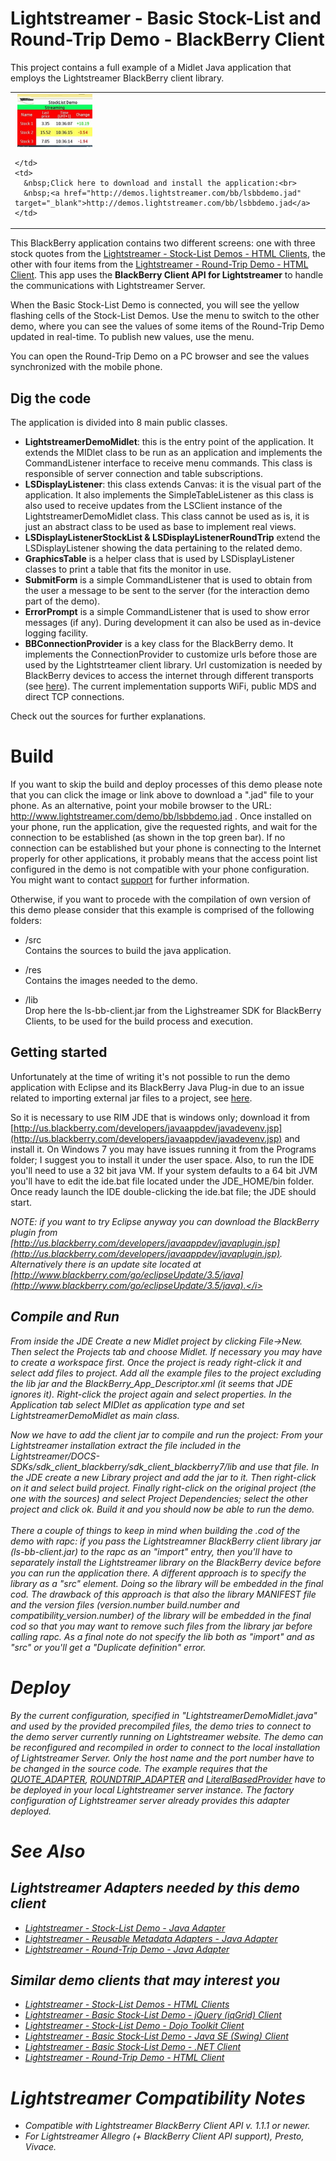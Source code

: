 # Lightstreamer - Basic Stock-List and Round-Trip Demo - BlackBerry Client #

This project contains a full example of a Midlet Java application that employs the Lightstreamer BlackBerry client library.

<table>
  <tr>
    <td style="text-align: left">
      &nbsp;<a href="http://demos.lightstreamer.com/bb/lsbbdemo.jad" target="_blank"><img src="screen_bbslrt.png"></a>&nbsp;
      
    </td>
    <td>
      &nbsp;Click here to download and install the application:<br>
      &nbsp;<a href="http://demos.lightstreamer.com/bb/lsbbdemo.jad" target="_blank">http://demos.lightstreamer.com/bb/lsbbdemo.jad</a>
    </td>
  </tr>
</table>

This BlackBerry application contains two different screens: one with three stock quotes from the [Lightstreamer - Stock-List Demos - HTML Clients](https://github.com/Weswit/Lightstreamer-example-Stocklist-client-javascript), the other with four items from the [Lightstreamer - Round-Trip Demo - HTML Client](https://github.com/Weswit/Lightstreamer-example-RoundTrip-client-javascript).
This app uses the <b>BlackBerry Client API for Lightstreamer</b> to handle the communications with Lightstreamer Server.<br>

When the Basic Stock-List Demo is connected, you will see the yellow flashing cells of the Stock-List Demos. Use the menu to switch to the other demo, where you can see the values of some items of the Round-Trip Demo updated in real-time. To publish new values, use the menu.<br>

You can open the Round-Trip Demo on a PC browser and see the values synchronized with the mobile phone.

## Dig the code ##
The application is divided into 8 main public classes.
* <b>LightstreamerDemoMidlet</b>: this is the entry point of the application. It extends the MIDlet class to be run as an application and implements the CommandListener interface to receive menu commands. This class is responsible of server connection and table subscriptions.
* <b>LSDisplayListener</b>: this class extends Canvas: it is the visual part of the application. It also implements the SimpleTableListener as this class is also used to receive updates from the LSClient instance of the LightstreamerDemoMidlet class. This class cannot be used as is, it is just an abstract class to be used as base to implement real views.
* <b>LSDisplayListenerStockList & LSDisplayListenerRoundTrip</b> extend the LSDisplayListener showing the data pertaining to the related demo.
* <b>GraphicsTable</b> is a helper class that is used by LSDisplayListener classes to print a table that fits the monitor in use.
* <b>SubmitForm</b> is a simple CommandListener that is used to obtain from the user a message to be sent to the server (for the interaction demo part of the demo).
* <b>ErrorPrompt</b> is a simple CommandListener that is used to show error messages (if any). During development it can also be used as in-device logging facility.
* <b>BBConnectionProvider</b> is a key class for the BlackBerry demo. It implements the ConnectionProvider to customize urls before those are used by the Lightstrteamer client library. Url customization is needed by BlackBerry devices to access the internet through different transports  (see [here](http://supportforums.blackberry.com/t5/Java-Development/Network-Transports/ta-p/482457)). The current implementation supports WiFi, public MDS and direct TCP connections. 

Check out the sources for further explanations.

# Build #

If you want to skip the build and deploy processes of this demo please note that you can click the image or link above to download a ".jad" file to your phone. As an alternative, point your mobile browser to the URL: http://www.lightstreamer.com/demo/bb/lsbbdemo.jad .
Once installed on your phone, run the application, give the requested rights, and wait for the connection to be established (as shown in the top green bar). If no connection can be established but your phone is connecting to the Internet properly for other applications, it probably means that the access point list configured in the demo is not compatible with your phone configuration. You might want to contact [support](support@lightstreamer.com) for further information.

Otherwise, if you want to procede with the compilation of own version of this demo please consider that this example is comprised of the following folders:
* /src<br>
  Contains the sources to build the java application.

* /res<br>
  Contains the images needed to the demo.
  
* /lib<br>
  Drop here the ls-bb-client.jar from the Lighstreamer SDK for BlackBerry Clients, to be used for the build process and execution.

## Getting started ##
Unfortunately at the time of writing it's not possible to run the demo application with Eclipse and its BlackBerry Java Plug-in due to an issue related to importing external jar files to a project, see [here](http://supportforums.blackberry.com/t5/Java-Development/Adding-External-Jars-using-eclipse/m-p/95205).
  
So it is necessary to use RIM JDE that is windows only; download it from [http://us.blackberry.com/developers/javaappdev/javadevenv.jsp](http://us.blackberry.com/developers/javaappdev/javadevenv.jsp) and install it. On Windows 7 you may have issues running it from the Programs folder; I suggest you to install it under the user space. Also, to run the IDE you'll need to use a 32 bit java VM. If your system defaults to a 64 bit JVM you'll have to edit the ide.bat file located under the JDE_HOME/bin folder.
Once ready launch the IDE double-clicking the ide.bat file; the JDE should start.
  
<i>NOTE: if you want to try Eclipse anyway you can download the BlackBerry plugin from [http://us.blackberry.com/developers/javaappdev/javaplugin.jsp](http://us.blackberry.com/developers/javaappdev/javaplugin.jsp). Alternatively there is an update site located at [http://www.blackberry.com/go/eclipseUpdate/3.5/java](http://www.blackberry.com/go/eclipseUpdate/3.5/java).</i>

## Compile and Run ##
From inside the JDE Create a new Midlet project by clicking File->New. Then select the Projects tab and choose Midlet. If necessary you may have to create a workspace first. Once the project is ready right-click it and select add files to project. 
Add all the example files to the project excluding the lib jar and the  BlackBerry_App_Descriptor.xml (it seems that JDE ignores it). Right-click the project again and select properties. In the Application tab select MIDlet as application type and set LightstreamerDemoMidlet as main class.
  
Now we have to add the client jar to compile and run the project: From your Lightstreamer installation extract the file included in the Lightstreamer/DOCS-SDKs/sdk_client_blackberry/sdk_client_blackberry7/lib and use that file.
In the JDE create a new Library project and add the jar to it. Then right-click on it and select build project.
Finally right-click on the original project (the one with the sources) and select Project Dependencies; select the other project and click ok. Build it and you should  now be able to run the demo.<br>
<br>
There a couple of things to keep in mind when building the .cod of the demo with rapc: if you pass the Lightstreamner BlackBerry client library jar (ls-bb-client.jar) to the rapc as an "import" entry, then you'll have to separately install the Lightstreamer library on the BlackBerry device before you can run the application there.
A different approach is to specify the library as a "src" element. Doing so the library will be embedded in the final cod. The drawback of this approach is that also the library MANIFEST file and the version files (version.number build.number and compatibility_version.number) of the library will be embedded in the final cod so that you may want to remove such files from the library jar before calling rapc.
As a final note do not specify the lib both as "import" and as "src" or you'll get a "Duplicate definition" error.

# Deploy #
  
By the current configuration, specified in "LightstreamerDemoMidlet.java" and used by the provided precompiled files, the demo tries to connect to the demo server currently running on Lightstreamer website.
The demo can be reconfigured and recompiled in order to connect to the local installation of Lightstreamer Server. Only the host name and the port number have to be changed in the source code.
The example requires that the [QUOTE_ADAPTER](https://github.com/Weswit/Lightstreamer-example-Stocklist-adapter-java), [ROUNDTRIP_ADAPTER]() and [LiteralBasedProvider](https://github.com/Weswit/Lightstreamer-example-ReusableMetadata-adapter-java) have to be deployed in your local Lightstreamer server instance. 
The factory configuration of Lightstreamer server already provides this adapter deployed.<br>

# See Also #

## Lightstreamer Adapters needed by this demo client ##

* [Lightstreamer - Stock-List Demo - Java Adapter](https://github.com/Weswit/Lightstreamer-example-Stocklist-adapter-java)
* [Lightstreamer - Reusable Metadata Adapters - Java Adapter](https://github.com/Weswit/Lightstreamer-example-ReusableMetadata-adapter-java)
* [Lightstreamer - Round-Trip Demo - Java Adapter](https://github.com/Weswit/Lightstreamer-example-RoundTrip-adapter-java)

## Similar demo clients that may interest you ##

* [Lightstreamer - Stock-List Demos - HTML Clients](https://github.com/Weswit/Lightstreamer-example-Stocklist-client-javascript)
* [Lightstreamer - Basic Stock-List Demo - jQuery (iqGrid) Client](https://github.com/Weswit/Lightstreamer-example-StockList-client-jquery)
* [Lightstreamer - Stock-List Demo  - Dojo Toolkit Client](https://github.com/Weswit/Lightstreamer-example-StockList-client-dojo)
* [Lightstreamer - Basic Stock-List Demo - Java SE (Swing) Client](https://github.com/Weswit/Lightstreamer-example-StockList-client-java)
* [Lightstreamer - Basic Stock-List Demo - .NET Client](https://github.com/Weswit/Lightstreamer-example-StockList-client-dotnet)
* [Lightstreamer - Round-Trip Demo - HTML Client](https://github.com/Weswit/Lightstreamer-example-RoundTrip-client-javascript)

# Lightstreamer Compatibility Notes #

- Compatible with Lightstreamer BlackBerry Client API v. 1.1.1 or newer.
- For Lightstreamer Allegro (+ BlackBerry Client API support), Presto, Vivace.
